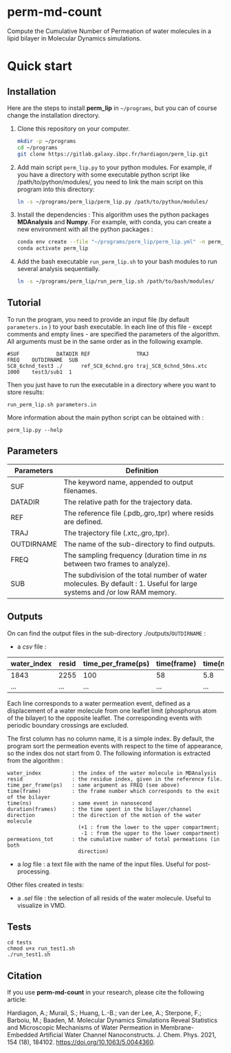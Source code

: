 # perm-md-count

Compute the Cumulative Number of Permeation of water molecules in a lipid bilayer in Molecular Dynamics simulations.

Quick start
===========


Installation
------------
Here are the steps to install **perm_lip** in `~/programs`, but you can of course change the installation directory.

1. Clone this repository on your computer.
   ```bash
   mkdir -p ~/programs
   cd ~/programs
   git clone https://gitlab.galaxy.ibpc.fr/hardiagon/perm_lip.git
   ```

2. Add main script `perm_lip.py` to your python modules. 
For example, if you have a directory with some executable python script like /path/to/python/modules/, you need to link the main script on this program into this directory:
    ```bash
   ln -s ~/programs/perm_lip/perm_lip.py /path/to/python/modules/ 
   ```
3. Install the dependencies :
This algorithm uses the python packages **MDAnalysis** and **Numpy**.
For example, with conda, you can create a new environment with all the python packages :
    ```bash
    conda env create --file "~/programs/perm_lip/perm_lip.yml" -n perm_lip
    conda activate perm_lip
   ```
4. Add the bash executable `run_perm_lip.sh` to your bash modules to run several analysis sequentially. 
    ```bash
   ln -s ~/programs/perm_lip/run_perm_lip.sh /path/to/bash/modules/ 
   ```


Tutorial
--------

To run the program, you need to provide an input file (by default `parameters.in` ) to your bash executable. In each line of this file - except comments and empty lines - are specified the parameters of the algorithm.
All arguments must be in the same order as in the following example.

    #SUF            DATADIR REF               TRAJ                     FREQ    OUTDIRNAME  SUB 
    SC8_6chnd_test3 ./      ref_SC8_6chnd.gro traj_SC8_6chnd_50ns.xtc  1000    test3/sub1  1
    
Then you just have to run the executable in a directory where you want to store results:

    run_perm_lip.sh parameters.in

More information about the main python script can be obtained with :

    perm_lip.py --help


Parameters
-------
Parameters      | Definition
----------------|-----------------------------------------------------------
SUF             | The keyword name, appended to output filenames.
DATADIR         | The relative path for the trajectory data.
REF             | The reference file (.pdb,.gro,.tpr) where resids are defined. 
TRAJ            | The trajectory file (.xtc,.gro,.tpr).
OUTDIRNAME      | The name of the sub-directory to find outputs.
FREQ            | The sampling frequency (duration time in _ns_ between two frames to analyze).
SUB             | The subdivision of the total number of water molecules. By default : 1. Useful for large systems and /or low RAM memory.

Outputs
-------
On can find the output files in the sub-directory ./outputs/`OUTDIRNAME` :
- a _csv_ file :

water_index  | resid |  time_per_frame(ps)  |   time(frame) |   time(ns)|   duration(frames) | direction |  permeations_tot
|-|-|-|-|-|-|-|-|
1843|2255|100|58|5.8|41.0|-1|0|
...|...|...|...|...|...|...|...|

Each line corresponds to a water permeation event, defined as a displacement of a water molecule from one leaflet limit (phosphorus atom of the bilayer) to the opposite leaflet. The corresponding events with periodic boundary crossings are excluded.

The first column has no column name, it is a simple index. By default, the program sort the permeation events with respect to the time of appearance, so the index dos not start from 0.
The following information is extracted from the algorithm :

    water_index          : the index of the water molecule in MDAnalysis
    resid                : the residue index, given in the reference file.
    time_per_frame(ps)   : same argument as FREQ (see above)
    time(frame)          : the frame number which corresponds to the exit of the bilayer
    time(ns)             : same event in nanosecond
    duration(frames)     : the time spent in the bilayer/channel
    direction            : the direction of the motion of the water molecule 
                           (+1 : from the lower to the upper compartment;
                            -1 : from the upper to the lower compartment)
    permeations_tot      : the cumulative number of total permeations (in both 
                           direction) 

- a _log_ file  : a text file with the name of the input files. Useful for post-processing.

Other files created in tests:
- a _.sel_ file : the selection of all resids of the water molecule. Useful to visualize in VMD.

Tests
-------
    cd tests
    chmod u+x run_test1.sh
    ./run_test1.sh

Citation
-------
If you use **perm-md-count** in your research, please cite the following article:

Hardiagon, A.; Murail, S.; Huang, L.-B.; van der Lee, A.; Sterpone, F.; Barboiu, M.; Baaden, M. Molecular Dynamics Simulations Reveal Statistics and Microscopic Mechanisms of Water Permeation in Membrane-Embedded Artificial Water Channel Nanoconstructs. J. Chem. Phys. 2021, 154 (18), 184102. https://doi.org/10.1063/5.0044360.
